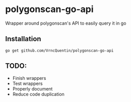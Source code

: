 # polygonscan-go-api
Wrapper around polygonscan's API to easily query it in go

## Installation

`go get github.com/VrncQuentin/polygonscan-go-api`

## TODO:

- Finish wrappers
- Test wrappers
- Properly document
- Reduce code duplication